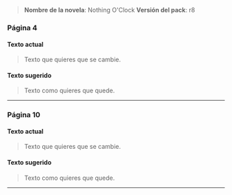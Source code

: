 <!--
Rellena los campos a continuación sustituyendo los valores de ejemplo.
Todos los campos son obligatorios.
Sólo sugerencias para una novela.
Puedes poner todas las sugerencias que quieras siempre que vayan
separada por tres guiones medios (---).
La versión del pack aparece en la página de título, debajo de la fecha.
-->

> **Nombre de la novela**: Nothing O'Clock
> **Versión del pack**: r8

### Página  4
#### Texto actual
> Texto que quieres que se cambie.

#### Texto sugerido
> Texto como quieres que quede.

---

### Página  10
#### Texto actual
> Texto que quieres que se cambie.

#### Texto sugerido
> Texto como quieres que quede.

---
